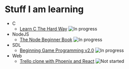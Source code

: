 # Stuff I am learning

- C
  - [Learn C The Hard Way](http://c.learncodethehardway.org/book/) ![In progress](https://img.shields.io/badge/status-in%20progress-yellow.svg)
- NodeJS
  - [The Node Beginner Book](http://www.nodebeginner.org/) ![In progress](https://img.shields.io/badge/status-in%20progress-yellow.svg)
- SDL
  - [Beginning Game Programming v2.0](http://lazyfoo.net/tutorials/SDL/index.php) ![In progress](https://img.shields.io/badge/status-in%20progress-yellow.svg) 
- Web
  - [Trello clone with Phoenix and React](https://blog.diacode.com/trello-clone-with-phoenix-and-react-pt-1) ![Not started](https://img.shields.io/badge/status-not%20started-blue.svg)

